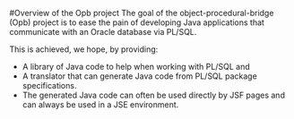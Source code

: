 #Overview of the Opb project
The goal of the object-procedural-bridge (Opb) project is to ease the pain of developing Java applications that 
communicate with an Oracle database via PL/SQL.

This is achieved, we hope, by providing:

* A library of Java code to help when working with PL/SQL and
* A translator that can generate Java code from PL/SQL package specifications.
* The generated Java code can often be used directly by JSF pages and can always be used in a JSE environment.
